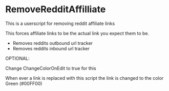 # RemoveRedditAffilliate
This is a userscript for removing reddit affiliate links


This forces affiliate links to be the actual link you expect them to be.

* Removes reddits outbound url tracker
* Removes reddits inbound url tracker


OPTIONAL:

Change ChangeColorOnEdit to true for this

When ever a link is replaced with this script the link is changed to the color Green (#00FF00)
